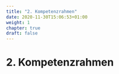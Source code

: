 ```yaml
---
title: "2. Kompetenzrahmen"
date: 2020-11-30T15:06:53+01:00
weight: 1
chapter: true
draft: false
---
```


# 2. Kompetenzrahmen